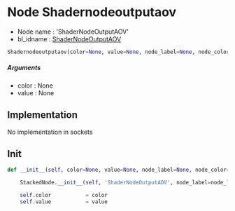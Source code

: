 # Node Shadernodeoutputaov

- Node name : 'ShaderNodeOutputAOV'
- bl_idname : [ShaderNodeOutputAOV](https://docs.blender.org/api/current/bpy.types.ShaderNodeOutputAOV.html)


``` python
Shadernodeoutputaov(color=None, value=None, node_label=None, node_color=None)
```
##### Arguments

- color : None
- value : None

## Implementation

No implementation in sockets

## Init

``` python
def __init__(self, color=None, value=None, node_label=None, node_color=None):

    StackedNode.__init__(self, 'ShaderNodeOutputAOV', node_label=node_label, node_color=node_color)

    self.color           = color
    self.value           = value
```
